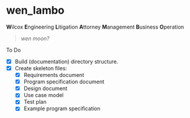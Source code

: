 # wen_lambo
**W**ilcox **E**ngineering **L**itigation **A**ttorney **M**anagement **B**usiness **O**peration

>*wen moon?*

To Do

- [x] Build (documentation) directory structure.
- [x] Create skeleton files:
  - [x] Requirements document
  - [x] Program specification document
  - [x] Design document
  - [x] Use case model
  - [x] Test plan
  - [x] Example program specification
